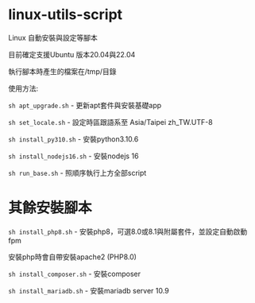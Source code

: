 # linux-utils-script

Linux 自動安裝與設定等腳本

目前確定支援Ubuntu 版本20.04與22.04

執行腳本時產生的檔案在/tmp/目錄

使用方法:

`sh apt_upgrade.sh` - 更新apt套件與安裝基礎app

`sh set_locale.sh` - 設定時區跟語系至 Asia/Taipei zh_TW.UTF-8

`sh install_py310.sh` - 安裝python3.10.6

`sh install_nodejs16.sh` - 安裝nodejs 16

`sh run_base.sh` - 照順序執行上方全部script

# 其餘安裝腳本

`sh install_php8.sh` - 安裝php8，可選8.0或8.1與附屬套件，並設定自動啟動fpm

安裝php時會自帶安裝apache2 (PHP8.0)

`sh install_composer.sh` - 安裝composer

`sh install_mariadb.sh` - 安裝mariadb server 10.9
